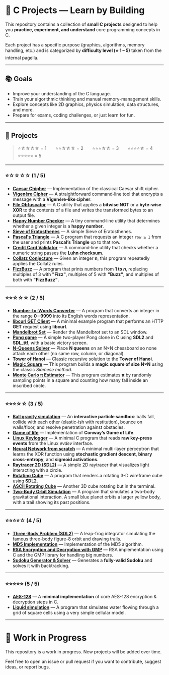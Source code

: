 # 🧠 C Projects — Learn by Building

This repository contains a collection of **small C projects** designed to help you **practice, experiment, and understand** core programming concepts in C.

Each project has a specific purpose (graphics, algorithms, memory handling, etc.) and is categorized by **difficulty level (⭐ 1 – 5)** taken from the internal pagella.

---

## 📚 Goals

- Improve your understanding of the C language.  
- Train your algorithmic thinking and manual memory-management skills.  
- Explore concepts like 2D graphics, physics simulation, data structures, and more.  
- Prepare for exams, coding challenges, or just learn for fun.  

---

## 🔗 Projects

> ⭐☆☆☆☆ = 1  ⭐⭐☆☆☆ = 2  ⭐⭐⭐☆☆ = 3  ⭐⭐⭐⭐☆ = 4  ⭐⭐⭐⭐⭐ = 5  

---

### ⭐☆☆☆☆ (1 / 5)

- **[Caesar Chipher](./project/caesar%20chiper/)** — Implementation of the classical Caesar shift cipher.
- **[Vigenère Cipher](./project/vigenere/)** — A straightforward command‑line tool that encrypts a message with a **Vigenère‑like cipher**.
- **[File Obfuscator](./project/file_obfuscator/)** — A C utility that applies a **bitwise NOT** or a **byte-wise XOR** to the contents of a file and writes the transformed bytes to an output file.  
- **[Happy Number Checker](./project/happy_numbers/)** — A tiny command‑line utility that determines whether a given integer is a **happy number**.
- **[Sieve of Eratosthenes](./project/sieve_of_eratosthenes/)** — A simple Sieve of Eratosthenes.
- **[Pascal's Triangle](./project/pascal_triangle/)** — A C program that requests an integer `row ≥ 1` from the user and prints **Pascal’s Triangle** up to that row.
- **[Credit Card Validator](./project/credit_card_validator/)** — A command‑line utility that checks whether a numeric string passes the **Luhn checksum**.
- **[Collatz Conjecture](./project/collatz_conjecture/)** — Given an integer **n**, this program repeatedly applies the Collatz rules.
- **[FizzBuzz](./project/fizzbuzz/)** — A program that prints numbers from **1 to *n***, replacing multiples of 3 with **"Fizz"**, multiples of 5 with **"Buzz"**, and multiples of both with **"FizzBuzz"**.

---

### ⭐⭐☆☆☆ (2 / 5)

- **[Number‑to‑Words Converter](./project/number_names/)** — A program that converts an integer in the range **0 – 9999** into its English words representation.
- **[libcurl GET Client](./project/curl/)** — A minimal example program that performs an HTTP **GET** request using **libcurl**.  
- **[Mandelbrot Set](./project/mandelbrot_set/)** — Render the Mandelbrot set to an SDL window.  
- **[Pong game](./project/pong_game/)** — A simple two-player Pong clone in C using **SDL2** and **SDL\_ttf**, with a basic victory screen.  
- **[N-Queens Solver](./project/8_queens/)** — Place **N queens** on an N×N chessboard so none attack each other (no same row, column, or diagonal).
- **[Tower of Hanoi](./project/hanoi/)** — Classic recursive solution to the **Tower of Hanoi**.
- **[Magic Square](./project/magic_square/)** — This program builds a **magic square of size N×N** using the classic *Siamese method*.
- **[Monte Carlo π Estimator](./project/pi_estimation/)** — This program estimates **π** by randomly sampling points in a square and counting how many fall inside an inscribed circle.

---

### ⭐⭐⭐☆☆ (3 / 5)

- **[Ball gravity simulation](./project/ball_gravity_simulation/)** — An **interactive particle sandbox**: balls fall, collide with each other (elastic-ish with restitution), bounce on walls/floor, and resolve penetration against obstacles.  
- **[Game of life](./project/game_of_life/)** — Implementation of **Conway’s Game of Life**.  
- **[Linux Keylogger](./project/linux_keylogger/)** — A minimal C program that reads **raw key-press events** from the Linux *evdev* interface.  
- **[Neural Network from scratch](./project/neural_network/)** — A minimal multi-layer perceptron that learns the XOR function using **stochastic gradient descent**, **binary cross-entropy**, and **sigmoid activations**.  
- **[Raytracer 2D (SDL2)](./project/raytracing/)** — A simple 2D raytracer that visualizes light interacting with a circle.  
- **[Rotating Cube](./project/cube/)** — A program that renders a rotating 3-D wireframe cube using **SDL2**.  
- **[ASCII Rotating Cube](./project/terminal_cube/)** — Another 3D cube rotating but in the terminal.  
- **[Two-Body Orbit Simulation](./project/orbiting_planets/)** — A program that simulates a two-body gravitational interaction. A small blue planet orbits a larger yellow body, with a trail showing its past positions.

---

### ⭐⭐⭐⭐☆ (4 / 5)

- **[Three-Body Problem (SDL2)](./project/3_body_problem/)** — A leap-frog integrator simulating the famous three-body figure-8 orbit and drawing trails.  
- **[MD5 Implementation](./project/md5/)** — Implementation of the MD5 algorithm.  
- **[RSA Encryption and Decryption with GMP](./project/rsa/)** — RSA implementation using C and the GMP library for handling big numbers.  
- **[Sudoku Generator & Solver](./project/sudoku/)** — Generates a **fully‑valid Sudoku** and solves it with backtracking.


---

### ⭐⭐⭐⭐⭐ (5 / 5)

- **[AES-128](./project/aes/)** — A **minimal implementation** of core AES-128 encryption & decryption steps in C.
- **[Liquid simulation](./project/liquid%20simulation/)** — A program that simulates water flowing through a grid of square cells using a very simple cellular model.  

---

# 🚧 Work in Progress

This repository is a work in progress. New projects will be added over time.

Feel free to open an issue or pull request if you want to contribute, suggest ideas, or report bugs.